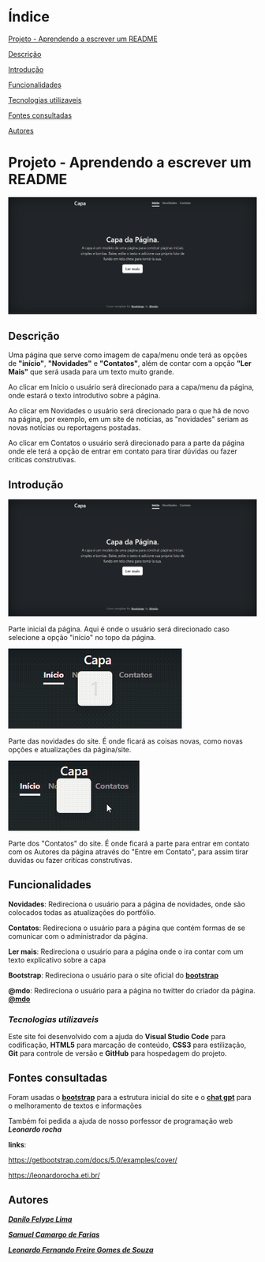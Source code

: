 # Índice

[Projeto - Aprendendo a escrever um README](#projeto---aprendendo-a-escrever-um-readme)

[Descrição](#descri%C3%A7%C3%A3o)

[Introdução](#introdu%C3%A7%C3%A3o)

[Funcionalidades](#funcionalidades)

[Tecnologias utilizaveis](#tecnologias-utilizaveis)

[Fontes consultadas](#fontes-consultadas)

[Autores](#autores)

# Projeto - Aprendendo a escrever um README

![image info](img/capa.png)

## Descrição

Uma página que serve como imagem de capa/menu onde terá as opções de **"início"**, **"Novidades"** e **"Contatos"**, além de contar com a opção **"Ler Mais"** que será usada para um texto muito grande.


Ao clicar em Início o usuário será direcionado para a capa/menu da página, onde estará o texto introdutivo sobre a página.

 

Ao clicar em Novidades o usuário será direcionado para o que há de novo na página, por exemplo, em um site de notícias, as "novidades" seriam as novas notícias ou reportagens postadas.

 

Ao clicar em Contatos o usuário será direcionado para a parte da página onde ele terá a opção de entrar em contato para tirar dúvidas ou fazer criticas construtivas.

## Introdução

![image info](img/capa.png)

 

Parte inicial da página. Aqui é onde o usuário será direcionado caso selecione a opção "início" no topo da página.

 

![video info](img/Novidades-video.gif)

 

Parte das novidades do site. É onde ficará as coisas novas, como novas opções e atualizações da página/site.

 

![video info](img/Contato-video.gif)

 

Parte dos "Contatos" do site. É onde ficará a parte para entrar em contato com os Autores da página através do "Entre em Contato", para assim tirar duvidas ou fazer critícas construtivas.

## Funcionalidades

**Novidades**: Redireciona o usuário para a página de novidades, onde são colocados todas as atualizações do portfólio.

**Contatos**: Redireciona o usuário para a página que contém formas de se comunicar com o administrador da página.

**Ler mais**: Redireciona o usuário para a página onde o ira contar com um texto explicativo sobre a capa

**Bootstrap**: Redireciona o usuário para o site oficial do [**bootstrap**](https://getbootstrap.com/)

**@mdo**: Redireciona o usuário para a página no twitter do criador da página. [**@mdo**](https://twitter.com/mdo)

### **_Tecnologias utilizaveis_**

Este site foi desenvolvido com a ajuda do **Visual Studio Code** para codificação, **HTML5** para marcação de conteúdo, **CSS3** para estilização, **Git** para controle de versão e **GitHub** para hospedagem do projeto.

## Fontes consultadas 

Foram usadas o [**bootstrap**](https://getbootstrap.com/) para a estrutura inicial do site e o [**chat gpt**](https://chat.openai.com/) para o melhoramento de textos e informações

Também foi pedida a ajuda de nosso porfessor de programação web **_Leonardo rocha_**

 
**links**:

https://getbootstrap.com/docs/5.0/examples/cover/

https://leonardorocha.eti.br/

## Autores

[**_Danilo Felype Lima_**](https://github.com/DaniloFelype)

[**_Samuel Camargo de Farias_**](https://github.com/SamuelCmdeFarias)

[**_Leonardo Fernando Freire Gomes de Souza_**](https://github.com/ashuro-ryuki)